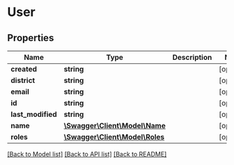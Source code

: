 # User

## Properties
Name | Type | Description | Notes
------------ | ------------- | ------------- | -------------
**created** | **string** |  | [optional] 
**district** | **string** |  | [optional] 
**email** | **string** |  | [optional] 
**id** | **string** |  | [optional] 
**last_modified** | **string** |  | [optional] 
**name** | [**\Swagger\Client\Model\Name**](Name.md) |  | [optional] 
**roles** | [**\Swagger\Client\Model\Roles**](Roles.md) |  | [optional] 

[[Back to Model list]](../../README.md#documentation-for-models) [[Back to API list]](../../README.md#documentation-for-api-endpoints) [[Back to README]](../../README.md)

